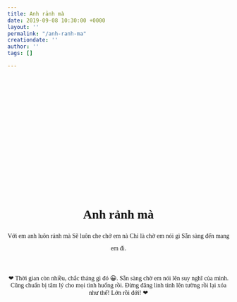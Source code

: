 ```yaml
---
title: Anh rảnh mà
date: 2019-09-08 10:30:00 +0000
layout: ''
permalink: "/anh-ranh-ma"
creationdate: ''
author: ''
tags: []

---
```



<link href="https://fonts.googleapis.com/css?family=Special+Elite&display=swap" rel="stylesheet">
<script src="https://cdnjs.cloudflare.com/ajax/libs/jquery/3.1.0/jquery.min.js"></script><div class="full-content-w"> <script src="https://cdnjs.cloudflare.com/ajax/libs/snap.svg/0.4.1/snap.svg-min.js"></script><div class="full-content-w"> <script src="https://cdnjs.cloudflare.com/ajax/libs/animejs/1.0.0/anime.min.js"></script><div class="full-content-w"> <div class="header-w"> <svg version="1.1" id="svg-xp" class="" width="260" height="260" viewBox="0 0 660 660"> </svg> <h1 class="poem-title">Anh rảnh mà</h1> </div> <div class="poem-wrap"> <p class="first stanza">
Với em anh luôn rảnh mà
Sẽ luôn che chở em nà
Chỉ là chờ em nói gì
Sẵn sàng đến mang em đi.
</p> </div> </div> <footer> <span>❤</span> Thời gian còn nhiều, chắc tháng gì đó 😀. Sẵn sàng chờ em nói lên suy nghĩ của mình. Cũng chuẩn bị tâm lý cho mọi tình huống rồi. Đừng đăng linh tinh lên tường rồi lại xóa như thế! Lớn rồi đới! <span>❤</span></footer> <div class="rc--circles-wrap"></div> <style id="jsbin-css"> body {
    font-family: "Special Elite";
}

h1 {
    font-family: "Special Elite";
    font-size: 60px;
    font-weight: bold;
    margin-bottom: 55px;
}


svg {
    margin: 0 auto;
    display: block;
}

path,
circle {
    stroke-width: 0.25px;
    stroke: #ccc;
    fill: none;
    stroke-linecap: round;
    transition: all 0.5s;
}
  .full-content-w{
    text-align: center;
  }
  p {
    line-height: 28px;
    margin-bottom: 45px;
}

.mask {
    stroke-width: 2px;
    stroke: #000;
    fill: #fff;
}

.sun {
    stroke: #ffae00;
    stroke-width: 0;
    stroke-dasharray: 1250;
    stroke-dashoffset: 1245;
}

.sunfill {
    fill: #ffae00;
}

.ray {
    stroke: #ffae00;
    stroke-width: 20px;
    stroke-dasharray: 900;
    stroke-dashoffset: 900;
}

.ray.thin {
    stroke-width: 6px;
}

.poem-wrap {
    margin: 15px auto;
}

.poem-title {
    margin: 0 auto;
    margin-top: -110px;
    position: relative;
    top: 15px;
    opacity: 0;
}

.stanza {
    font-size: 40px;
    line-height: 80px;
    color: #666;
}

.stanza .new-line {
    display: block;
    position: relative;
    top: 15px;
    opacity: 0;
}

.header-w {
    padding-bottom: 25px;
}

footer {
      font-size: 40px;
    color: red;
    margin: 0 auto;
    margin-top: 45px;
    border-top: 1px solid #ddd;
    padding: 25px;
}

footer a {
    color: #ffae00;
}

.rc--random-circle {
    position: fixed;
    border-radius: 50%;
    opacity: 0;
    transition: all 0.5s;
}

</style> <script> var s=Snap('#svg-xp');
var sunfill=s.circle(330, 300, 0).attr( {
    class: 'sunfill'
}

);
var ray=s.path('M 330, 300 l -800, 0').attr( {
    class: 'ray'
}

);
var ray=s.path('M 330, 300 l 800, 0').attr( {
    class: 'ray'
}

);
// animates as a circle
// anime({
//   targets: $('.sun').get(),
//   strokeDashoffset: 0,
//   strokeWidth: 10,
//   duration: 400,
//   easing: 'easeInSine'
// });
// animates the sun fill color
anime( {
    targets: $('.sunfill').get(), r: 180, duration: 300, easing: 'easeInOutExpo', delay: 20
}

);
// animates the rays
anime( {
    targets: $('.ray').get(), strokeDashoffset: 0, strokeWidth: 0, duration: 100, easing: 'easeInOutQuint'
}

);
// splits each line by <br> and wraps with span and puts back
$broken=$('.stanza').text().trim().replace( /\n/g, '---').split('---');
$result='';
for (var i=0;
i < $broken.length;
i++) {
    $result +='<span class="new-line">' + $broken[i] + '</span>';
}

// replaces with split lines
$('.stanza').html($result);
// animates text
anime( {
    targets: ['.poem-title', '.new-line'], top: 0, opacity: 1, duration: 1000, easing: 'easeInOutQuint', delay: function(el, index) {
        return index * 320
    }
}

);
// random circles function
$.fn.extend( {
    randomCircles: function(options) {
        var defaults= {
            circleCount: 50, fillColor: '#ffae00', opacityVar: 0.6, useAnime: true
        }
        ;
        var options=$.extend(defaults, options);
        return this.each(function() {
            var o=options;
            for (var i=0;
            i <=o.circleCount;
            i++) {
                var randomDi=Math.floor( Math.random() * 8) + 3;
                var randomX=Math.floor( Math.random() * $(window).width());
                var randomY=Math.floor( Math.random() * $(window).height());
                var opaciVar=Math.random() * o.opacityVar;
                var randomTra=(Math.random() * 500) + 200;
                $(this).append('<div class="rc--random-circle rc--' + i + '"></div>');
                $('.rc--' + i).css( {
                    background: o.fillColor, width: randomDi, height: randomDi, top: randomY, left: randomX
                }
                );
                if (o.useAnime) {
                    anime( {
                        targets: $('.rc--' + i).get(), opacity: opaciVar, duration: 100, easing: 'easeInOutQuint', delay: randomTra
                    }
                    );
                }
                else {
                    $('.rc--' + i).css('opacity', opaciVar);
                }
            }
        }
        );
    }
}

);
// calling random circles
$('.rc--circles-wrap').randomCircles();
</script>